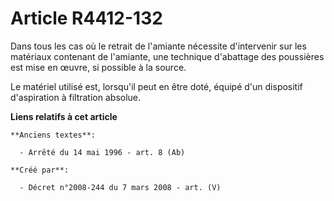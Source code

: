 # Article R4412-132

Dans tous les cas où le retrait de l'amiante nécessite d'intervenir sur les matériaux contenant de l'amiante, une technique
d'abattage des poussières est mise en œuvre, si possible à la source.

Le matériel utilisé est, lorsqu'il peut en être doté, équipé d'un dispositif d'aspiration à filtration absolue.

**Liens relatifs à cet article**

	**Anciens textes**:

	  - Arrêté du 14 mai 1996 - art. 8 (Ab)

	**Créé par**:

	  - Décret n°2008-244 du 7 mars 2008 - art. (V)
